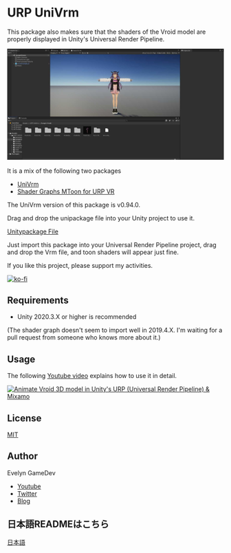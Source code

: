 # URP UniVrm

This package also makes sure that the shaders of the Vroid model are properly displayed in Unity's Universal Render Pipeline.

![demo scene](./demo.jpg)

It is a mix of the following two packages

* [UniVrm](https://github.com/vrm-c/UniVRM)
* [Shader Graphs MToon for URP VR](https://github.com/simplestargame/ShaderGraphsMToonForURPVR)

The UniVrm version of this package is v0.94.0.

Drag and drop the unipackage file into your Unity project to use it.

[Unitypackage File](https://github.com/EvelynGameDev/URP-UniVrm/releases)

Just import this package into your Universal Render Pipeline project, drag and drop the Vrm file, and toon shaders will appear just fine.

If you like this project, please support my activities.

[![ko-fi](https://ko-fi.com/img/githubbutton_sm.svg)](https://ko-fi.com/S6S52PWUR)

## Requirements

* Unity 2020.3.X or higher is recommended

(The shader graph doesn't seem to import well in 2019.4.X. I'm waiting for a pull request from someone who knows more about it.)

## Usage

The following [Youtube video](http://www.youtube.com/watch?v=QSpa_vyYA1Q) explains how to use it in detail.

[![Animate Vroid 3D model in Unity's URP (Universal Render Pipeline) & Mixamo](https://img.youtube.com/vi/QSpa_vyYA1Q/0.jpg)](http://www.youtube.com/watch?v=QSpa_vyYA1Q)

## License

[MIT](./LICENSE.txt)

## Author

Evelyn GameDev

* [Youtube](https://www.youtube.com/c/EvelynGameDev)
* [Twitter](https://twitter.com/ArchieSakai)
* [Blog](https://gamedev.soarhap.com/)

## 日本語READMEはこちら

[日本語](./README_jp.md)
